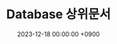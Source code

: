 ---
layout  : category
title   : Database 상위문서
summary : 
date    : 2023-12-18 00:00:00 +0900
updated : 2023-12-18 00:00:00 +0900
tag     : level-1 database
toc     : true
public  : true
comment : false
parent  : [[/index]]
latex   : false
---